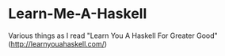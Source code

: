 Learn-Me-A-Haskell
==================

Various things as I read "Learn You A Haskell For Greater Good" (http://learnyouahaskell.com/)

